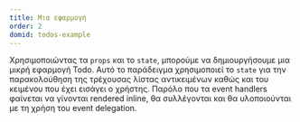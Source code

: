 ```yaml
---
title: Μια εφαρμογή
order: 2
domid: todos-example
---
```


Χρησιμοποιώντας τα `props` και το `state`, μπορούμε να δημιουργήσουμε μια μικρή εφαρμογή Todo. Αυτό το παράδειγμα χρησιμοποιεί το `state` για την παρακολούθηση της τρέχουσας λίστας αντικειμένων καθώς και του κειμένου που έχει εισάγει ο χρήστης. Παρόλο που τα event handlers φαίνεται να γίνονται rendered inline, θα συλλέγονται και θα υλοποιούνται με τη χρήση του event delegation.